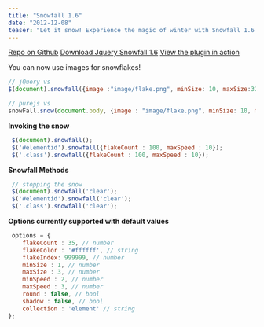 ```yaml
---
title: "Snowfall 1.6"
date: "2012-12-08"
teaser: "Let it snow! Experience the magic of winter with Snowfall 1.6. Learn how to add snowfall effects to your website using jQuery or pure JavaScript. Get ready to create a winter wonderland!"
---
```


[Repo on Github](https://github.com/loktar00/JQuery-Snowfall) [Download Jquery Snowfall 1.6](https://github.com/loktar00/JQuery-Snowfall/archive/master.zip) [View the plugin in action](http://loktar00.github.com/JQuery-Snowfall/)

You can now use images for snowflakes!

```javascript
// jQuery vs 
$(document).snowfall({image :"image/flake.png", minSize: 10, maxSize:32});

// purejs vs 
snowFall.snow(document.body, {image : "image/flake.png", minSize: 10, maxSize:32});
```

**Invoking the snow**

```javascript
 $(document).snowfall(); 
 $('#elementid').snowfall({flakeCount : 100, maxSpeed : 10}); 
 $('.class').snowfall({flakeCount : 100, maxSpeed : 10});
 ```

**Snowfall Methods**

```javascript
 // stopping the snow 
 $(document).snowfall('clear');
 $('#elementid').snowfall('clear');
 $('.class').snowfall('clear');
 ```

**Options currently supported with default values**

```javascript
 options = { 
    flakeCount : 35, // number 
    flakeColor : '#ffffff', // string 
    flakeIndex: 999999, // number 
    minSize : 1, // number 
    maxSize : 3, // number 
    minSpeed : 2, // number 
    maxSpeed : 3, // number 
    round : false, // bool 
    shadow : false, // bool 
    collection : 'element' // string 
};
 ```

